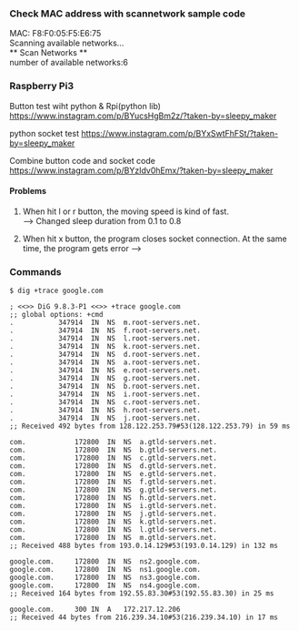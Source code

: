 ### Check MAC address with scannetwork sample code  
MAC: F8:F0:05:F5:E6:75  
Scanning available networks...  
** Scan Networks **  
number of available networks:6  

### Raspberry Pi3
Button test wiht python & Rpi(python lib)  
https://www.instagram.com/p/BYucsHgBm2z/?taken-by=sleepy_maker  
  

python socket test
https://www.instagram.com/p/BYxSwtFhFSt/?taken-by=sleepy_maker
  
  
Combine button code and socket code  
https://www.instagram.com/p/BYzIdv0hEmx/?taken-by=sleepy_maker
  
#### Problems
1. When hit l or r button, the moving speed is kind of fast.  
--> Changed sleep duration from 0.1 to 0.8  
  
  
2. When hit x button, the program closes socket connection. At the same time, the program gets error
-->

### Commands
```shell
$ dig +trace google.com

; <<>> DiG 9.8.3-P1 <<>> +trace google.com
;; global options: +cmd
.			347914	IN	NS	m.root-servers.net.
.			347914	IN	NS	f.root-servers.net.
.			347914	IN	NS	l.root-servers.net.
.			347914	IN	NS	k.root-servers.net.
.			347914	IN	NS	d.root-servers.net.
.			347914	IN	NS	a.root-servers.net.
.			347914	IN	NS	e.root-servers.net.
.			347914	IN	NS	g.root-servers.net.
.			347914	IN	NS	b.root-servers.net.
.			347914	IN	NS	i.root-servers.net.
.			347914	IN	NS	c.root-servers.net.
.			347914	IN	NS	h.root-servers.net.
.			347914	IN	NS	j.root-servers.net.
;; Received 492 bytes from 128.122.253.79#53(128.122.253.79) in 59 ms

com.			172800	IN	NS	a.gtld-servers.net.
com.			172800	IN	NS	b.gtld-servers.net.
com.			172800	IN	NS	c.gtld-servers.net.
com.			172800	IN	NS	d.gtld-servers.net.
com.			172800	IN	NS	e.gtld-servers.net.
com.			172800	IN	NS	f.gtld-servers.net.
com.			172800	IN	NS	g.gtld-servers.net.
com.			172800	IN	NS	h.gtld-servers.net.
com.			172800	IN	NS	i.gtld-servers.net.
com.			172800	IN	NS	j.gtld-servers.net.
com.			172800	IN	NS	k.gtld-servers.net.
com.			172800	IN	NS	l.gtld-servers.net.
com.			172800	IN	NS	m.gtld-servers.net.
;; Received 488 bytes from 193.0.14.129#53(193.0.14.129) in 132 ms

google.com.		172800	IN	NS	ns2.google.com.
google.com.		172800	IN	NS	ns1.google.com.
google.com.		172800	IN	NS	ns3.google.com.
google.com.		172800	IN	NS	ns4.google.com.
;; Received 164 bytes from 192.55.83.30#53(192.55.83.30) in 25 ms

google.com.		300	IN	A	172.217.12.206
;; Received 44 bytes from 216.239.34.10#53(216.239.34.10) in 17 ms
```
